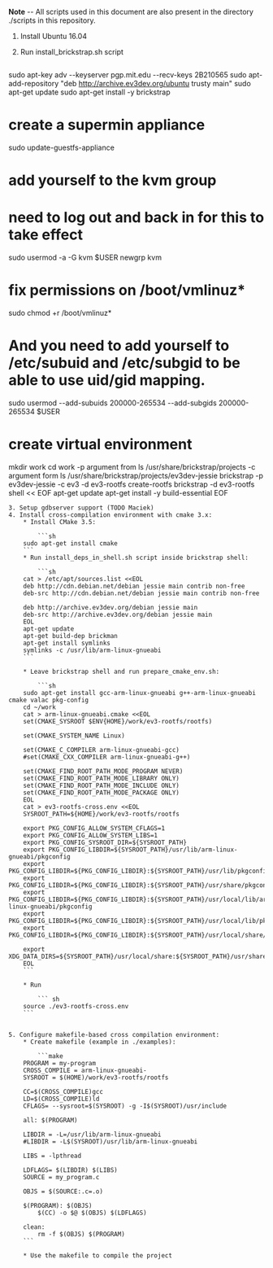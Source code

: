 **Note** -- All scripts used in this document are also present in the directory ./scripts in this repository.

1. Install Ubuntu 16.04
2. Run install_brickstrap.sh script

    ```sh
sudo apt-key adv --keyserver pgp.mit.edu --recv-keys 2B210565
sudo apt-add-repository "deb http://archive.ev3dev.org/ubuntu trusty main"
sudo apt-get update
sudo apt-get install -y brickstrap

# create a supermin appliance
sudo update-guestfs-appliance
# add yourself to the kvm group
# need to log out and back in for this to take effect
sudo usermod -a -G kvm $USER
newgrp kvm
# fix permissions on /boot/vmlinuz*
sudo chmod +r /boot/vmlinuz*
# And you need to add yourself to /etc/subuid and /etc/subgid to be able to use uid/gid mapping.
sudo usermod --add-subuids 200000-265534 --add-subgids 200000-265534 $USER

# create virtual environment
mkdir work
cd work
 -p argument from ls /usr/share/brickstrap/projects
 -c argument form ls /usr/share/brickstrap/projects/ev3dev-jessie
brickstrap -p ev3dev-jessie -c ev3 -d ev3-rootfs create-rootfs
brickstrap -d ev3-rootfs shell << EOF
apt-get update
apt-get install -y build-essential
EOF
```
3. Setup gdbserver support (TODO Maciek)
4. Install cross-compilation environment with cmake 3.x:
    * Install CMake 3.5:

        ```sh
    sudo apt-get install cmake
    ```
    * Run install_deps_in_shell.sh script inside brickstrap shell:

        ```sh
    cat > /etc/apt/sources.list <<EOL
    deb http://cdn.debian.net/debian jessie main contrib non-free
    deb-src http://cdn.debian.net/debian jessie main contrib non-free

    deb http://archive.ev3dev.org/debian jessie main
    deb-src http://archive.ev3dev.org/debian jessie main
    EOL
    apt-get update
    apt-get build-dep brickman
    apt-get install symlinks
    symlinks -c /usr/lib/arm-linux-gnueabi
    ```

    * Leave brickstrap shell and run prepare_cmake_env.sh:

        ```sh
    sudo apt-get install gcc-arm-linux-gnueabi g++-arm-linux-gnueabi cmake valac pkg-config
    cd ~/work
    cat > arm-linux-gnueabi.cmake <<EOL
    set(CMAKE_SYSROOT $ENV{HOME}/work/ev3-rootfs/rootfs)

    set(CMAKE_SYSTEM_NAME Linux)

    set(CMAKE_C_COMPILER arm-linux-gnueabi-gcc)
    #set(CMAKE_CXX_COMPILER arm-linux-gnueabi-g++)

    set(CMAKE_FIND_ROOT_PATH_MODE_PROGRAM NEVER)
    set(CMAKE_FIND_ROOT_PATH_MODE_LIBRARY ONLY)
    set(CMAKE_FIND_ROOT_PATH_MODE_INCLUDE ONLY)
    set(CMAKE_FIND_ROOT_PATH_MODE_PACKAGE ONLY)
    EOL
    cat > ev3-rootfs-cross.env <<EOL
    SYSROOT_PATH=${HOME}/work/ev3-rootfs/rootfs

    export PKG_CONFIG_ALLOW_SYSTEM_CFLAGS=1
    export PKG_CONFIG_ALLOW_SYSTEM_LIBS=1
    export PKG_CONFIG_SYSROOT_DIR=${SYSROOT_PATH}
    export PKG_CONFIG_LIBDIR=${SYSROOT_PATH}/usr/lib/arm-linux-gnueabi/pkgconfig
    export PKG_CONFIG_LIBDIR=${PKG_CONFIG_LIBDIR}:${SYSROOT_PATH}/usr/lib/pkgconfig
    export PKG_CONFIG_LIBDIR=${PKG_CONFIG_LIBDIR}:${SYSROOT_PATH}/usr/share/pkgconfig
    export PKG_CONFIG_LIBDIR=${PKG_CONFIG_LIBDIR}:${SYSROOT_PATH}/usr/local/lib/arm-linux-gnueabi/pkgconfig
    export PKG_CONFIG_LIBDIR=${PKG_CONFIG_LIBDIR}:${SYSROOT_PATH}/usr/local/lib/pkgconfig
    export PKG_CONFIG_LIBDIR=${PKG_CONFIG_LIBDIR}:${SYSROOT_PATH}/usr/local/share/pkgconfig

    export XDG_DATA_DIRS=${SYSROOT_PATH}/usr/local/share:${SYSROOT_PATH}/usr/share
    EOL
    ```

    * Run

        ``` sh
    source ./ev3-rootfs-cross.env
    ```


5. Configure makefile-based cross compilation environment:
    * Create makefile (example in ./examples):

        ```make
    PROGRAM = my-program
    CROSS_COMPILE = arm-linux-gnueabi-
    SYSROOT = $(HOME)/work/ev3-rootfs/rootfs

    CC=$(CROSS_COMPILE)gcc
    LD=$(CROSS_COMPILE)ld
    CFLAGS= --sysroot=$(SYSROOT) -g -I$(SYSROOT)/usr/include

    all: $(PROGRAM)

    LIBDIR = -L=/usr/lib/arm-linux-gnueabi
    #LIBDIR = -L$(SYSROOT)/usr/lib/arm-linux-gnueabi

    LIBS = -lpthread

    LDFLAGS= $(LIBDIR) $(LIBS)
    SOURCE = my_program.c

    OBJS = $(SOURCE:.c=.o)

    $(PROGRAM): $(OBJS)
        $(CC) -o $@ $(OBJS) $(LDFLAGS)

    clean:
        rm -f $(OBJS) $(PROGRAM)
    ```

    * Use the makefile to compile the project
